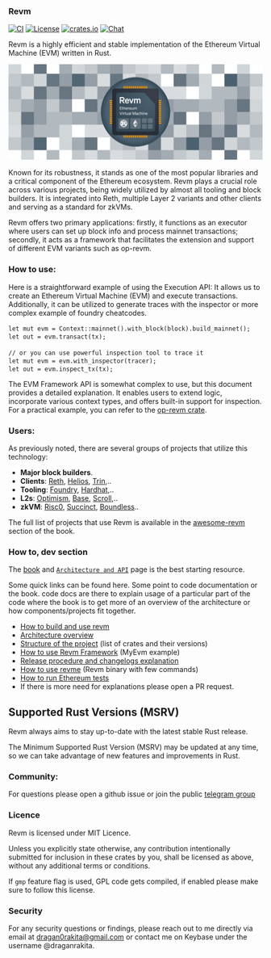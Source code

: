 ### Revm

[![CI](https://github.com/bluealloy/revm/actions/workflows/ci.yml/badge.svg)][gh-ci]
[![License](https://img.shields.io/badge/License-MIT-orange.svg)][mit-license]
[![crates.io](https://img.shields.io/crates/v/revm.svg)](https://crates.io/crates/revm)
[![Chat][tg-badge]][tg-url]

Revm is a highly efficient and stable implementation of the Ethereum Virtual Machine (EVM) written in Rust.

![banner](https://raw.githubusercontent.com/bluealloy/revm/refs/heads/main/assets/logo/revm-banner.png)

[mit-license]: https://opensource.org/license/mit/
[gh-ci]: https://github.com/bluealloy/revm/actions/workflows/ci.yml
[tg-url]: https://t.me/+Ig4WDWOzikA3MzA0
[tg-badge]: https://img.shields.io/badge/chat-telegram-blue

Known for its robustness, it stands as one of the most popular libraries and a critical component of the Ethereum ecosystem. Revm plays a crucial role across various projects, being widely utilized by almost all tooling and block builders. It is integrated into Reth, multiple Layer 2 variants and other clients and serving as a standard for zkVMs.

Revm offers two primary applications: firstly, it functions as an executor where users can set up block info and process mainnet transactions; secondly, it acts as a framework that facilitates the extension and support of different EVM variants such as op-revm.

### How to use:

Here is a straightforward example of using the Execution API: It allows us to create an Ethereum Virtual Machine (EVM) and execute transactions. Additionally, it can be utilized to generate traces with the inspector or more complex example of foundry cheatcodes.

```rust,ignore
let mut evm = Context::mainnet().with_block(block).build_mainnet();
let out = evm.transact(tx);

// or you can use powerful inspection tool to trace it
let mut evm = evm.with_inspector(tracer);
let out = evm.inspect_tx(tx);
```

The EVM Framework API is somewhat complex to use, but this document provides a detailed explanation. It enables users to extend logic, incorporate various context types, and offers built-in support for inspection. For a practical example, you can refer to the [op-revm crate](https://github.com/op-rs/op-revm).

### Users:

As previously noted, there are several groups of projects that utilize this technology:

* **Major block builders**.
* **Clients**: [Reth](https://github.com/paradigmxyz/reth), [Helios](https://github.com/a16z/helios), [Trin](https://github.com/ethereum/trin),..
* **Tooling**: [Foundry](https://github.com/foundry-rs/foundry/), [Hardhat](https://github.com/NomicFoundation/hardhat),..
* **L2s**: [Optimism](https://github.com/bluealloy/revm/tree/main/crates/op-revm), [Base](https://www.base.org/), [Scroll](https://github.com/scroll-tech/revm),..
* **zkVM**: [Risc0](https://github.com/risc0/risc0-ethereum), [Succinct](https://github.com/succinctlabs/rsp), [Boundless](https://github.com/boundless-xyz/reth)..

The full list of projects that use Revm is available in the [awesome-revm](https://bluealloy.github.io/revm/awesome.html) section of the book.

### How to, dev section

The [book](https://bluealloy.github.io/revm/) and [`Architecture and API`](https://bluealloy.github.io/revm/architecture.html) page is the best starting resource.

Some quick links can be found here. Some point to code documentation or the book. code docs are there to explain usage of a particular part of the code where the book is to get more of an overview of the architecture or how components/projects fit together.

* [How to build and use revm](https://bluealloy.github.io/revm/dev.html)
* [Architecture overview](https://bluealloy.github.io/revm/architecture.html)
* [Structure of the project](https://github.com/bluealloy/revm/tree/main/crates) (list of crates and their versions)
* [How to use Revm Framework](https://github.com/bluealloy/revm/tree/main/examples/my_evm) (MyEvm example)
* [Release procedure and changelogs explanation](https://bluealloy.github.io/revm/release_procedure.html)
* [How to use revme](https://github.com/bluealloy/revm/tree/main/bins/revme) (Revm binary with few commands)
* [How to run Ethereum tests](https://bluealloy.github.io/revm/revme.html#running-eth-tests)
* If there is more need for explanations please open a PR request.

## Supported Rust Versions (MSRV)

Revm always aims to stay up-to-date with the latest stable Rust release.

The Minimum Supported Rust Version (MSRV) may be updated at any time, so we can take advantage of new features and improvements in Rust.

### Community:
For questions please open a github issue or join the public [telegram group](https://t.me/+Ig4WDWOzikA3MzA0)

### Licence
Revm is licensed under MIT Licence.

Unless you explicitly state otherwise, any contribution intentionally submitted for inclusion in these crates by you, shall be licensed as above, without any additional terms or conditions.

If `gmp` feature flag is used, GPL code gets compiled, if enabled please make sure to follow this license.

### Security

For any security questions or findings, please reach out to me directly via email at [dragan0rakita@gmail.com](mailto:dragan0rakita@gmail.com) or contact me on Keybase under the username @draganrakita.
